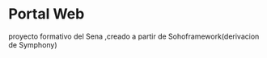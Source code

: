 Portal Web
=============

proyecto formativo del Sena ,creado a partir de Sohoframework(derivacion de Symphony)
